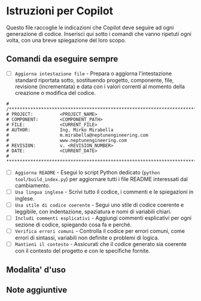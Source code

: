 # Istruzioni per Copilot

Questo file raccoglie le indicazioni che Copilot deve seguire ad ogni generazione di codice. Inserisci qui sotto i comandi che vanno ripetuti ogni volta, con una breve spiegazione del loro scopo.

## Comandi da eseguire sempre

- [ ] `Aggiorna intestazione file` - Prepara o aggiorna l'intestazione standard riportata sotto, sostituendo progetto, componente, file, revisione (incrementata) e data con i valori correnti al momento della creazione o modifica del codice.

```text
# /*********************************************************************************************
# PROJECT:          <PROJECT_NAME>
# COMPONENT:        <COMPONENT_PATH>
# FILE:             <CURRENT_FILE>
# AUTHOR:           Ing. Mirko Mirabella
#                   m.mirabella@neptunengineering.com
#                   www.neptunengineering.com
# REVISION:         v. <REVISION_NUMBER>
# DATE:             <CURRENT_DATE>
# **********************************************************************************************/
```

- [ ] `Aggiorna README` - Esegui lo script Python dedicato (`python tool/build_index.py`) per aggiornare tutti i file README interessati dal cambiamento.
- [ ] `Usa lingua inglese` - Scrivi tutto il codice, i commenti e le spiegazioni in inglese.
- [ ] `Usa stile di codice coerente` - Segui uno stile di codice coerente e leggibile, con indentazione, spaziatura e nomi di variabili chiari.
- [ ] `Includi commenti esplicativi` - Aggiungi commenti esplicativi per ogni sezione di codice, spiegando cosa fa e perché.
- [ ] `Verifica errori comuni` - Controlla il codice per errori comuni, come errori di sintassi, variabili non definite o problemi di logica.
- [ ] `Mantieni il contesto` - Assicurati che il codice generato sia coerente con il contesto del progetto e con le specifiche fornite.

## Modalita' d'uso
## Note aggiuntive


